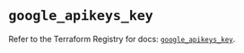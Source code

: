 # `google_apikeys_key`

Refer to the Terraform Registry for docs: [`google_apikeys_key`](https://registry.terraform.io/providers/hashicorp/google/5.23.0/docs/resources/apikeys_key).
